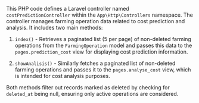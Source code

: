 This PHP code defines a Laravel controller named `costPredictionController` within the `App\Http\Controllers` namespace. The controller manages farming operation data related to cost prediction and analysis. It includes two main methods:

1. `index()` - Retrieves a paginated list (5 per page) of non-deleted farming operations from the `FarmingOperation` model and passes this data to the `pages.prediction_cost` view for displaying cost prediction information.

2. `showAnalisis()` - Similarly fetches a paginated list of non-deleted farming operations and passes it to the `pages.analyse_cost` view, which is intended for cost analysis purposes.

Both methods filter out records marked as deleted by checking for `deleted_at` being null, ensuring only active operations are considered.